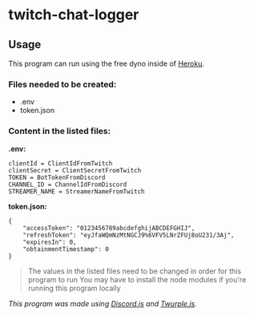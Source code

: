 # twitch-chat-logger
## Usage
This program can run using the free dyno inside of [Heroku](https://dashboard.heroku.com/).
### Files needed to be created:
- .env
- token.json

### Content in the listed files:
**.env:**
```
clientId = ClientIdFromTwitch
clientSecret = ClientSecretFromTwitch
TOKEN = BotTokenFromDiscord
CHANNEL_ID = ChannelIdFromDiscord
STREAMER_NAME = StreamerNameFromTwitch
```
**token.json:**
```
{
	"accessToken": "0123456789abcdefghijABCDEFGHIJ",
	"refreshToken": "eyJfaWQmNzMtNGCJ9%6VFV5LNrZFUj8oU231/3Aj",
	"expiresIn": 0,
	"obtainmentTimestamp": 0
}
```
>The values in the listed files need to be changed in order for this program to run
>You may have to install the node modules if you're running this program locally

*This program was made using [Discord.js](https://discord.js.org/#/) and [Twurple.js](https://twurple.js.org/).*
